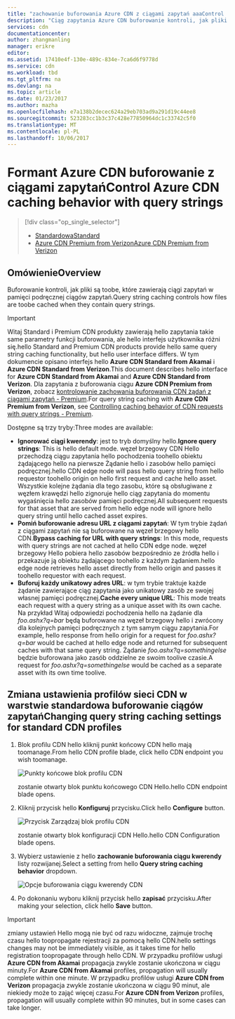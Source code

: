 ```yaml
---
title: "zachowanie buforowania Azure CDN z ciągami zapytań aaaControl | Dokumentacja firmy Microsoft"
description: "Ciąg zapytania Azure CDN buforowanie kontroli, jak pliki są toobe, które zawierają ciągi zapytań w pamięci podręcznej."
services: cdn
documentationcenter: 
author: zhangmanling
manager: erikre
editor: 
ms.assetid: 17410e4f-130e-489c-834e-7ca6d6f9778d
ms.service: cdn
ms.workload: tbd
ms.tgt_pltfrm: na
ms.devlang: na
ms.topic: article
ms.date: 01/23/2017
ms.author: mazha
ms.openlocfilehash: e7a138b2decec624a29eb703ad9a291d19c44ee8
ms.sourcegitcommit: 523283cc1b3c37c428e77850964dc1c33742c5f0
ms.translationtype: MT
ms.contentlocale: pl-PL
ms.lasthandoff: 10/06/2017
---
```

# <a name="control-azure-cdn-caching-behavior-with-query-strings"></a><span data-ttu-id="3d28a-103">Formant Azure CDN buforowanie z ciągami zapytań</span><span class="sxs-lookup"><span data-stu-id="3d28a-103">Control Azure CDN caching behavior with query strings</span></span>
> [!div class="op_single_selector"]
> * [<span data-ttu-id="3d28a-104">Standardowa</span><span class="sxs-lookup"><span data-stu-id="3d28a-104">Standard</span></span>](cdn-query-string.md)
> * [<span data-ttu-id="3d28a-105">Azure CDN Premium from Verizon</span><span class="sxs-lookup"><span data-stu-id="3d28a-105">Azure CDN Premium from Verizon</span></span>](cdn-query-string-premium.md)
> 
> 

## <a name="overview"></a><span data-ttu-id="3d28a-106">Omówienie</span><span class="sxs-lookup"><span data-stu-id="3d28a-106">Overview</span></span>
<span data-ttu-id="3d28a-107">Buforowanie kontroli, jak pliki są toobe, które zawierają ciągi zapytań w pamięci podręcznej ciągów zapytań.</span><span class="sxs-lookup"><span data-stu-id="3d28a-107">Query string caching controls how files are toobe cached when they contain query strings.</span></span>

> [!IMPORTANT]
> <span data-ttu-id="3d28a-108">Witaj Standard i Premium CDN produkty zawierają hello zapytania takie same parametry funkcji buforowania, ale hello interfejs użytkownika różni się.</span><span class="sxs-lookup"><span data-stu-id="3d28a-108">hello Standard and Premium CDN products provide hello same query string caching functionality, but hello user interface differs.</span></span>  <span data-ttu-id="3d28a-109">W tym dokumencie opisano interfejs hello **Azure CDN Standard from Akamai** i **Azure CDN Standard from Verizon**.</span><span class="sxs-lookup"><span data-stu-id="3d28a-109">This document describes hello interface for **Azure CDN Standard from Akamai** and **Azure CDN Standard from Verizon**.</span></span>  <span data-ttu-id="3d28a-110">Dla zapytania z buforowania ciągu **Azure CDN Premium from Verizon**, zobacz [kontrolowanie zachowania buforowania CDN żądań z ciągami zapytań - Premium](cdn-query-string-premium.md).</span><span class="sxs-lookup"><span data-stu-id="3d28a-110">For query string caching with **Azure CDN Premium from Verizon**, see [Controlling caching behavior of CDN requests with query strings - Premium](cdn-query-string-premium.md).</span></span>
> 
> 

<span data-ttu-id="3d28a-111">Dostępne są trzy tryby:</span><span class="sxs-lookup"><span data-stu-id="3d28a-111">Three modes are available:</span></span>

* <span data-ttu-id="3d28a-112">**Ignorować ciągi kwerendy**: jest to tryb domyślny hello.</span><span class="sxs-lookup"><span data-stu-id="3d28a-112">**Ignore query strings**:  This is hello default mode.</span></span>  <span data-ttu-id="3d28a-113">węzeł brzegowy CDN Hello przechodzą ciągu zapytania hello pochodzenia toohello obiektu żądającego hello na pierwsze Żądanie hello i zasobów hello pamięci podręcznej.</span><span class="sxs-lookup"><span data-stu-id="3d28a-113">hello CDN edge node will pass hello query string from hello requestor toohello origin on hello first request and cache hello asset.</span></span>  <span data-ttu-id="3d28a-114">Wszystkie kolejne żądania dla tego zasobu, które są obsługiwane z węzłem krawędzi hello zignoruje hello ciąg zapytania do momentu wygaśnięcia hello zasobów pamięci podręcznej.</span><span class="sxs-lookup"><span data-stu-id="3d28a-114">All subsequent requests for that asset that are served from hello edge node will ignore hello query string until hello cached asset expires.</span></span>
* <span data-ttu-id="3d28a-115">**Pomiń buforowanie adresu URL z ciągami zapytań**: W tym trybie żądań z ciągami zapytań nie są buforowane na węzeł brzegowy hello CDN.</span><span class="sxs-lookup"><span data-stu-id="3d28a-115">**Bypass caching for URL with query strings**:  In this mode, requests with query strings are not cached at hello CDN edge node.</span></span>  <span data-ttu-id="3d28a-116">węzeł brzegowy Hello pobiera hello zasobów bezpośrednio ze źródła hello i przekazuje ją obiektu żądającego toohello z każdym żądaniem.</span><span class="sxs-lookup"><span data-stu-id="3d28a-116">hello edge node retrieves hello asset directly from hello origin and passes it toohello requestor with each request.</span></span>
* <span data-ttu-id="3d28a-117">**Buforuj każdy unikatowy adres URL**: w tym trybie traktuje każde żądanie zawierające ciąg zapytania jako unikatowy zasób ze swojej własnej pamięci podręcznej.</span><span class="sxs-lookup"><span data-stu-id="3d28a-117">**Cache every unique URL**:  This mode treats each request with a query string as a unique asset with its own cache.</span></span>  <span data-ttu-id="3d28a-118">Na przykład Witaj odpowiedzi pochodzenia hello na żądanie dla *foo.ashx?q=bar* będą buforowane na węzeł brzegowy hello i zwrócony dla kolejnych pamięci podręcznych z tym samym ciągu zapytania.</span><span class="sxs-lookup"><span data-stu-id="3d28a-118">For example, hello response from hello origin for a request for *foo.ashx?q=bar* would be cached at hello edge node and returned for subsequent caches with that same query string.</span></span>  <span data-ttu-id="3d28a-119">Żądanie *foo.ashx?q=somethingelse* będzie buforowana jako zasób oddzielne ze swoim toolive czasie.</span><span class="sxs-lookup"><span data-stu-id="3d28a-119">A request for *foo.ashx?q=somethingelse* would be cached as a separate asset with its own time toolive.</span></span>

## <a name="changing-query-string-caching-settings-for-standard-cdn-profiles"></a><span data-ttu-id="3d28a-120">Zmiana ustawienia profilów sieci CDN w warstwie standardowa buforowanie ciągów zapytań</span><span class="sxs-lookup"><span data-stu-id="3d28a-120">Changing query string caching settings for standard CDN profiles</span></span>
1. <span data-ttu-id="3d28a-121">Blok profilu CDN hello kliknij punkt końcowy CDN hello mają toomanage.</span><span class="sxs-lookup"><span data-stu-id="3d28a-121">From hello CDN profile blade, click hello CDN endpoint you wish toomanage.</span></span>
   
    ![Punkty końcowe blok profilu CDN](./media/cdn-query-string/cdn-endpoints.png)
   
    <span data-ttu-id="3d28a-123">zostanie otwarty blok punktu końcowego CDN Hello.</span><span class="sxs-lookup"><span data-stu-id="3d28a-123">hello CDN endpoint blade opens.</span></span>
2. <span data-ttu-id="3d28a-124">Kliknij przycisk hello **Konfiguruj** przycisku.</span><span class="sxs-lookup"><span data-stu-id="3d28a-124">Click hello **Configure** button.</span></span>
   
    ![Przycisk Zarządzaj blok profilu CDN](./media/cdn-query-string/cdn-config-btn.png)
   
    <span data-ttu-id="3d28a-126">zostanie otwarty blok konfiguracji CDN Hello.</span><span class="sxs-lookup"><span data-stu-id="3d28a-126">hello CDN Configuration blade opens.</span></span>
3. <span data-ttu-id="3d28a-127">Wybierz ustawienie z hello **zachowanie buforowania ciągu kwerendy** listy rozwijanej.</span><span class="sxs-lookup"><span data-stu-id="3d28a-127">Select a setting from hello **Query string caching behavior** dropdown.</span></span>
   
    ![Opcje buforowania ciągu kwerendy CDN](./media/cdn-query-string/cdn-query-string.png)
4. <span data-ttu-id="3d28a-129">Po dokonaniu wyboru kliknij przycisk hello **zapisać** przycisku.</span><span class="sxs-lookup"><span data-stu-id="3d28a-129">After making your selection, click hello **Save** button.</span></span>

> [!IMPORTANT]
> <span data-ttu-id="3d28a-130">zmiany ustawień Hello mogą nie być od razu widoczne, zajmuje trochę czasu hello toopropagate rejestracji za pomocą hello CDN.</span><span class="sxs-lookup"><span data-stu-id="3d28a-130">hello settings changes may not be immediately visible, as it takes time for hello registration toopropagate through hello CDN.</span></span>  <span data-ttu-id="3d28a-131">W przypadku profilów usługi <b>Azure CDN from Akamai</b> propagacja zwykle zostanie ukończona w ciągu minuty.</span><span class="sxs-lookup"><span data-stu-id="3d28a-131">For <b>Azure CDN from Akamai</b> profiles, propagation will usually complete within one minute.</span></span>  <span data-ttu-id="3d28a-132">W przypadku profilów usługi <b>Azure CDN from Verizon</b> propagacja zwykle zostanie ukończona w ciągu 90 minut, ale niekiedy może to zająć więcej czasu.</span><span class="sxs-lookup"><span data-stu-id="3d28a-132">For <b>Azure CDN from Verizon</b> profiles, propagation will usually complete within 90 minutes, but in some cases can take longer.</span></span>
> 
> 

